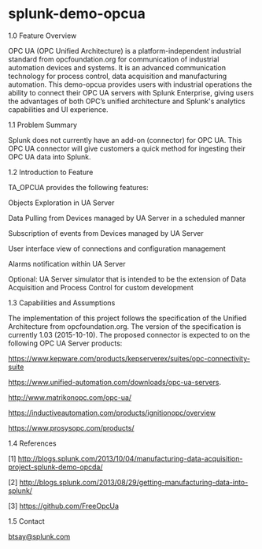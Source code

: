 # splunk-demo-opcua

1.0 Feature Overview

OPC UA (OPC Unified Architecture) is a platform-independent industrial standard from opcfoundation.org for communication of industrial automation devices and systems. It is an advanced communication technology for process control, data acquisition and manufacturing automation. This demo-opcua provides users with industrial operations the ability to connect their OPC UA servers with Splunk Enterprise, giving users the advantages of both OPC’s unified architecture and Splunk's analytics capabilities and UI experience. 


1.1 Problem Summary

Splunk does not currently have an add-on (connector) for OPC UA.  This OPC UA connector will give customers a quick method for ingesting their OPC UA data into Splunk. 


1.2 Introduction to Feature

TA_OPCUA provides the following features:

Objects Exploration in UA Server

Data Pulling from Devices managed by UA Server in a scheduled manner

Subscription of events from Devices managed by UA Server

User interface view of connections and configuration management

Alarms notification within UA Server

Optional: UA Server simulator that is intended to be the extension of Data Acquisition and Process Control for custom development


1.3 Capabilities and Assumptions

The implementation of this project follows the specification of the Unified Architecture from opcfoundation.org. The version of the specification is currently 1.03 (2015-10-10). The proposed connector is expected to on the following OPC UA Server products:

https://www.kepware.com/products/kepserverex/suites/opc-connectivity-suite

https://www.unified-automation.com/downloads/opc-ua-servers.

http://www.matrikonopc.com/opc-ua/

https://inductiveautomation.com/products/ignitionopc/overview

https://www.prosysopc.com/products/

1.4 References

[1] http://blogs.splunk.com/2013/10/04/manufacturing-data-acquisition-project-splunk-demo-opcda/

[2] http://blogs.splunk.com/2013/08/29/getting-manufacturing-data-into-splunk/

[3] https://github.com/FreeOpcUa

1.5 Contact

btsay@splunk.com


